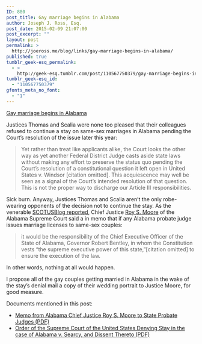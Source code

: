 ```yaml
---
ID: 880
post_title: Gay marriage begins in Alabama
author: Joseph J. Ross, Esq.
post_date: 2015-02-09 21:07:00
post_excerpt: ""
layout: post
permalink: >
  http://joeross.me/blog/links/gay-marriage-begins-in-alabama/
published: true
tumblr_geek-esq_permalink:
  - >
    http://geek-esq.tumblr.com/post/110567750379/gay-marriage-begins-in-alabama
tumblr_geek-esq_id:
  - "110567750379"
gfonts_meta_no_font:
  - "1"
---
```

<a href='http://www.scotusblog.com/2015/02/alabama-the-37th-same-sex-marriage-state/'>Gay marriage begins in Alabama</a><div class="link_description"><p>Justices Thomas and Scalia were none too pleased that their colleagues refused to continue a stay on same-sex marriages in Alabama pending the Court&#8217;s resolution of the issue later this year:</p>

<blockquote>
  <p>Yet rather than treat like applicants alike, the Court
  looks the other way as yet another Federal District Judge casts aside state laws without making any effort to preserve the status quo pending the Court’s resolution of a constitutional question it left open in United States v. Windsor [citation omitted]. This acquiescence may well be seen as a signal of the Court’s intended resolution of that question. This is not the proper way to discharge our Article III responsibilities.</p>
</blockquote>

<p>Sick burn. Anyway, Justices Thomas and Scalia aren&#8217;t the only robe-wearing opponents of the decision not to continue the stay. As the venerable <a href="http://www.scotusblog.com/2015/02/alabama-the-37th-same-sex-marriage-state/" target="_blank">SCOTUSBlog reported</a>, Chief Justice <a href="http://en.wikipedia.org/wiki/Roy_Moore" target="_blank">Roy S. Moore</a> of the Alabama Supreme Court said a in memo that if any Alabama probate judge issues marriage licenses to same-sex couples:</p>

<blockquote>
  <p>it would be the responsibility of the Chief Executive Officer of the State of Alabama, Governor Robert Bentley, in whom the Constitution vests &#8220;the supreme executive power of this state,&#8221;[citation omitted] to ensure the execution of the law.</p>
</blockquote>

<p>In other words, nothing at all would happen.</p>

<p>I propose all of the gay couples getting married in Alabama in the wake of the stay&#8217;s denial mail a copy of their wedding portrait to Justice Moore, for good measure.</p>

<p>Documents mentioned in this post:</p>

<ul><li><a href="http://sblog.s3.amazonaws.com/wp-content/uploads/2015/02/CJ-Moore-legal-memo-2-8-14.pdf" target="_blank">Memo from Alabama Chief Justice Roy S. Moore to State Probate Judges (PDF)</a></li>
<li><a href="http://sblog.s3.amazonaws.com/wp-content/uploads/2015/02/14A840-order-denying-stsy-Ala..pdf" target="_blank">Order of the Supreme Court of the United States Denying Stay in the case of Alabama v. Searcy, and Dissent Thereto (PDF)</a></li>
</ul></div>